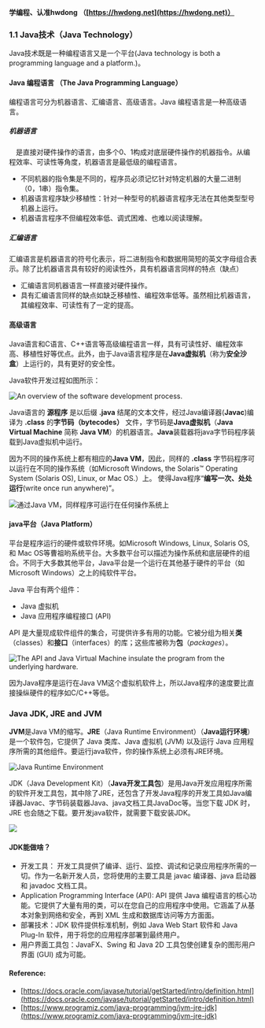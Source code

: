 **学编程、认准hwdong （[https://hwdong.net](https://hwdong.net)）**

### 1.1 Java技术（Java Technology）

Java技术既是一种编程语言又是一个平台(Java technology is both a programming language and a platform.)。

#### Java 编程语言 （The Java Programming Language）

编程语言可分为机器语言、汇编语言、高级语言。Java 编程语言是一种高级语言。

##### 机器语言

　是直接对硬件操作的语言，由多个0、1构成对底层硬件操作的机器指令。从编程效率、可读性等角度，机器语言是最低级的编程语言。 
  - 不同机器的指令集是不同的，程序员必须记忆针对特定机器的大量二进制（0，1串）指令集。
  - 机器语言程序缺少移植性：针对一种型号的机器语言程序无法在其他类型型号机器上运行。
  - 机器语言程序不但编程效率低、调式困难、也难以阅读理解。
  
##### 汇编语言

汇编语言是机器语言的符号化表示，将二进制指令和数据用简短的英文字母组合表示。除了比机器语言具有较好的阅读性外，具有机器语言同样的特点（缺点）
- 汇编语言同机器语言一样直接对硬件操作。
- 具有汇编语言同样的缺点如缺乏移植性、编程效率低等。虽然相比机器语言，其编程效率、可读性有了一定的提高。

#### 高级语言

Java语言和C语言、C++语言等高级编程语言一样，具有可读性好、编程效率高、移植性好等优点。此外，由于Java语言程序是在**Java虚拟机**（称为**安全沙盒**）上运行的，具有更好的安全性。

Java软件开发过程如图所示：

![An overview of the software development process.](https://docs.oracle.com/javase/tutorial/figures/getStarted/getStarted-compiler.gif)

Java语言的 **源程序** 是以后缀 **.java** 结尾的文本文件，经过Java编译器(**Javac**)编译为 **.class** 的**字节码（bytecodes）** 文件，字节码是**Java虚拟机**（**Java Virtual Machine** 简称 **Java VM**）的机器语言。**Java**装载器将java字节码程序装载到Java虚拟机中运行。

因为不同的操作系统上都有相应的**Java VM**，因此，同样的 **.class** 字节码程序可以运行在不同的操作系统（如Microsoft Windows, the Solaris™ Operating System (Solaris OS), Linux, or Mac OS.）上。 使得Java程序“**编写一次、处处运行**(write once run anywhere)”。

![ 通过Java VM，同样程序可运行在任何操作系统上](https://docs.oracle.com/javase/tutorial/figures/getStarted/helloWorld.gif)

#### java平台（Java Platform）

   平台是程序运行的硬件或软件环境。如Microsoft Windows, Linux, Solaris OS, 和 Mac OS等曹祖哟系统平台。大多数平台可以描述为操作系统和底层硬件的组合。不同于大多数其他平台，Java平台是一个运行在其他基于硬件的平台（如Microsoft Windows）之上的纯软件平台。
   
   Java 平台有两个组件：
   - Java 虚拟机
   - Java 应用程序编程接口 (API)
   
API 是大量现成软件组件的集合，可提供许多有用的功能。它被分组为相关**类**（classes）和**接口**（interfaces）的库；这些库被称为**包**（*packages*）。

![The API and Java Virtual Machine insulate the program from the underlying hardware.](https://docs.oracle.com/javase/tutorial/figures/getStarted/getStarted-jvm.gif)
   
因为Java程序是运行在Java VM这个虚拟机软件上，所以Java程序的速度要比直接操纵硬件的程序如C/C++等低。
   
### Java JDK, JRE and JVM
   
**JVM**是Java VM的缩写。**JRE**（Java Runtime Environment）（**Java运行环境**）是一个软件包，它提供了 Java 类库、Java 虚拟机 (JVM) 以及运行 Java 应用程序所需的其他组件。要运行java软件，你的操作系统上必须有JRE环境。
    
![Java Runtime Environment](https://cdn.programiz.com/sites/tutorial2program/files/java-realtime-enviornment_0.jpg)
    
JDK（Java Development Kit）（**Java开发工具包**）是用Java开发应用程序所需的软件开发工具包，其中除了JRE，还包含了开发Java程序的开发工具如Java编译器Javac、字节码装载器Java、java文档工具JavaDoc等。当您下载 JDK 时，JRE 也会随之下载。要开发java软件，就需要下载安装JDK。

![](https://cdn.programiz.com/sites/tutorial2program/files/jdk-jre-jvm.jpg)

#### JDK能做啥？

- 开发工具： 开发工具提供了编译、运行、监控、调试和记录应用程序所需的一切。作为一名新开发人员，您将使用的主要工具是 javac 编译器、java 启动器和 javadoc 文档工具。
- Application Programming Interface (API): API 提供 Java 编程语言的核心功能。它提供了大量有用的类，可以在您自己的应用程序中使用。它涵盖了从基本对象到网络和安全，再到 XML 生成和数据库访问等方方面面。
- 部署技术：JDK 软件提供标准机制，例如 Java Web Start 软件和 Java Plug-In 软件，用于将您的应用程序部署到最终用户。
- 用户界面工具包：JavaFX、Swing 和 Java 2D 工具包使创建复杂的图形用户界面 (GUI) 成为可能。

   
#### Reference:
   - [https://docs.oracle.com/javase/tutorial/getStarted/intro/definition.html](https://docs.oracle.com/javase/tutorial/getStarted/intro/definition.html)
   - [https://www.programiz.com/java-programming/jvm-jre-jdk](https://www.programiz.com/java-programming/jvm-jre-jdk)
